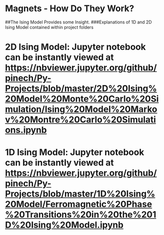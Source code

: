 # Magnets - How Do They Work? 
##The Ising Model Provides some Insight. 
###Explanations of 1D and 2D Ising Model contained within project folders 


# 2D Ising Model: Jupyter notebook can be instantly viewed at https://nbviewer.jupyter.org/github/pinech/Py-Projects/blob/master/2D%20Ising%20Model%20Monte%20Carlo%20Simulation/Ising%20Model%20Markov%20Montre%20Carlo%20Simulations.ipynb

# 1D Ising Model: Jupyter notebook can be instantly viewed at https://nbviewer.jupyter.org/github/pinech/Py-Projects/blob/master/1D%20Ising%20Model/Ferromagnetic%20Phase%20Transitions%20in%20the%201D%20Ising%20Model.ipynb


